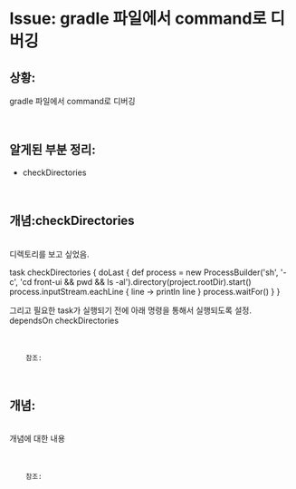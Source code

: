 <!--
author: Dailyscat
purpose: issue arrange
rules:
 (1) 헤더와 문단사이
    <br/>
    <br/>
 (2) 코드가 작성되는 부분은 >로 정리
 (3) 참조는 해당 내용 바로 아래
    <br/>
    <br/>
 (4) 명령어는 bold
 (5) 방안은 ## 안의 과정은 ###
-->

# Issue: gradle 파일에서 command로 디버깅

## 상황:
gradle 파일에서 command로 디버깅

<br/>

## 알게된 부분 정리:

- checkDirectories

<br/>

## 개념:checkDirectories

<br/>
  디렉토리를 보고 싶었음.

  task checkDirectories {
    doLast {
        def process = new ProcessBuilder('sh', '-c', 'cd front-ui && pwd && ls -al').directory(project.rootDir).start()
        process.inputStream.eachLine { line -> println line }
        process.waitFor()
    }
  }

  그리고 필요한 task가 실행되기 전에 아래 명령을 통해서 실행되도록 설정.
    dependsOn checkDirectories
<br/>
<br/>
<br/>

        참조:

<br/>

## 개념:

<br/>
  개념에 대한 내용
<br/>
<br/>
<br/>

        참조:

<br/>
